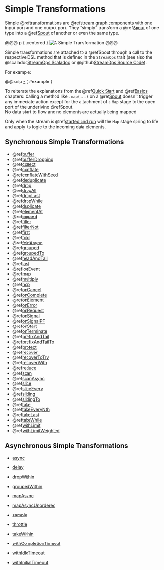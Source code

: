 Simple Transformations
======================

Simple @ref[transformations] are @ref[stream graph components] with one input port and one output port.
They "simply" transform a @ref[Spout] of one type into a @ref[Spout] of another or even the same type. 

@@@ p { .centered }
![A Simple Transformation](.../simple-transformation.svg)
@@@

Simple transformations are attached to a @ref[Spout] through a call to the respective DSL method that is defined
in the `StreamOps` trait (see also the @scaladoc[StreamOps Scaladoc] or @github[StreamOps Source Code]).
   
For example:

@@snip [-]($test/SimpleTransformSpec.scala) { #example }

To reiterate the explanations from the @ref[Quick Start] and @ref[Basics] chapters: Calling a method like `.map(...)` on
a @ref[Spout] doesn't trigger any immediate action except for the attachment of a `Map` stage to the open port of the
underlying @ref[Spout].<br/>
No data start to flow and no elements are actually being mapped.
 
Only when the stream is @ref[started and run] will the `Map` stage spring to life and apply its logic to the incoming
data elements.


## Synchronous Simple Transformations

* @ref[buffer](reference/buffer.md)
* @ref[bufferDropping](reference/bufferDropping.md)
* @ref[collect](reference/collect.md)
* @ref[conflate](reference/conflate.md)
* @ref[conflateWithSeed](reference/conflateWithSeed.md)
* @ref[deduplicate](reference/deduplicate.md)
* @ref[drop](reference/drop.md)
* @ref[dropAll](reference/dropAll.md)
* @ref[dropLast](reference/dropLast.md)
* @ref[dropWhile](reference/dropWhile.md)
* @ref[duplicate](reference/duplicate.md)
* @ref[elementAt](reference/elementAt.md)
* @ref[expand](reference/expand.md)
* @ref[filter](reference/filter.md)
* @ref[filterNot](reference/filterNot.md)
* @ref[first](reference/first.md)
* @ref[fold](reference/fold.md)
* @ref[foldAsync](reference/foldAsync.md)
* @ref[grouped](reference/grouped.md)
* @ref[groupedTo](reference/groupedTo.md)
* @ref[headAndTail](reference/headAndTail.md)
* @ref[last](reference/last.md)
* @ref[logEvent](reference/logEvent.md)
* @ref[map](reference/map.md)
* @ref[multiply](reference/multiply.md)
* @ref[nop](reference/nop.md)
* @ref[onCancel](reference/onCancel.md)
* @ref[onComplete](reference/onComplete.md)
* @ref[onElement](reference/onElement.md)
* @ref[onError](reference/onError.md)
* @ref[onRequest](reference/onRequest.md)
* @ref[onSignal](reference/onSignal.md)
* @ref[onSignalPF](reference/onSignalPF.md)
* @ref[onStart](reference/onStart.md)
* @ref[onTerminate](reference/onTerminate.md)
* @ref[prefixAndTail](reference/prefixAndTail.md)
* @ref[prefixAndTailTo](reference/prefixAndTailTo.md)
* @ref[protect](reference/protect.md)
* @ref[recover](reference/recover.md)
* @ref[recoverToTry](reference/recoverToTry.md)
* @ref[recoverWith](reference/recoverWith.md)
* @ref[reduce](reference/reduce.md)
* @ref[scan](reference/scan.md)
* @ref[scanAsync](reference/scanAsync.md)
* @ref[slice](reference/slice.md)
* @ref[sliceEvery](reference/sliceEvery.md)
* @ref[sliding](reference/sliding.md)
* @ref[slidingTo](reference/slidingTo.md)
* @ref[take](reference/take.md)
* @ref[takeEveryNth](reference/takeEveryNth.md)
* @ref[takeLast](reference/takeLast.md)
* @ref[takeWhile](reference/takeWhile.md)
* @ref[withLimit](reference/withLimit.md)
* @ref[withLimitWeighted](reference/withLimitWeighted.md)
 
## Asynchronous Simple Transformations 

* [async](reference/async.md)
* [delay](reference/delay.md)
* [dropWithin](reference/dropWithin.md)
* [groupedWithin](reference/groupedWithin.md)
* [mapAsync](reference/mapAsync.md)
* [mapAsyncUnordered](reference/mapAsyncUnordered.md)
* [sample](reference/sample.md)
* [throttle](reference/throttle.md)
* [takeWithin](reference/takeWithin.md)
* [withCompletionTimeout](reference/withCompletionTimeout.md)
* [withIdleTimeout](reference/withIdleTimeout.md)
* [withInitialTimeout](reference/withInitialTimeout.md)

  [transformations]: overview.md
  [stream graph components]: ../basics.md#streams-as-graphs
  [Spout]: ../spouts.md
  [StreamOps Scaladoc]: swave.core.StreamOps
  [StreamOps Source Code]: /core/src/main/scala/swave/core/StreamOps.scala
  [Quick Start]: ../quick-start.md
  [Basics]: ../basics.md
  [started and run]: ../quick-start.md#running-a-stream
